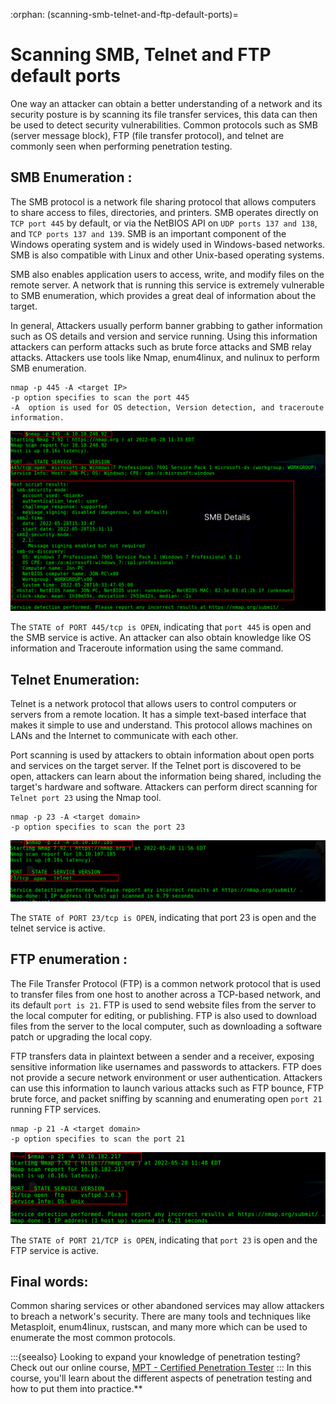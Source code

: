 :orphan:
(scanning-smb-telnet-and-ftp-default-ports)=

# Scanning SMB, Telnet and FTP default ports

One way an attacker can obtain a better understanding of a network and its security posture is by scanning its file transfer services, this data can then be used to detect security vulnerabilities. Common protocols such as SMB (server message block), FTP (file transfer protocol), and telnet are commonly seen when performing penetration testing.

## SMB Enumeration :

The SMB protocol is a network file sharing protocol that allows computers to share access to files, directories, and printers. SMB operates directly on `TCP port 445` by default, or via the NetBIOS API on `UDP ports 137 and 138`, and `TCP ports 137 and 139`. SMB is an important component of the Windows operating system and is widely used in Windows-based networks. SMB is also compatible with Linux and other Unix-based operating systems.

SMB also enables application users to access, write, and modify files on the remote server. A network that is running this service is extremely vulnerable to SMB enumeration, which provides a great deal of information about the target.

In general, Attackers usually perform banner grabbing to gather information such as OS details and version and service running. Using this information attackers can perform attacks such as brute force attacks and SMB relay attacks. Attackers use tools like Nmap, enum4linux, and nulinux to perform SMB enumeration.

```
nmap -p 445 -A <target IP>
-p option specifies to scan the port 445
-A  option is used for OS detection, Version detection, and traceroute information.
```

![nmap_1](images/scanning-default-ports-1.png)

The `STATE of PORT 445/tcp is OPEN`, indicating that `port 445` is open and the SMB service is active. An attacker can also obtain knowledge like OS information and Traceroute information using the same command.

## Telnet Enumeration:

Telnet is a network protocol that allows users to control computers or servers from a remote location. It has a simple text-based interface that makes it simple to use and understand. This protocol allows machines on LANs and the Internet to communicate with each other.

Port scanning is used by attackers to obtain information about open ports and services on the target server. If the Telnet port is discovered to be open, attackers can learn about the information being shared, including the target's hardware and software. Attackers can perform direct scanning for `Telnet port 23` using the Nmap tool.

```
nmap -p 23 -A <target domain>
-p option specifies to scan the port 23
```

![nmap_2_telenet](images/scanning-default-ports-2.png)

The `STATE of PORT 23/tcp is OPEN`, indicating that port 23 is open and the telnet service is active.

## FTP enumeration :

The File Transfer Protocol (FTP) is a common network protocol that is used to transfer files from one host to another across a TCP-based network, and its default `port is 21`. FTP is used to send website files from the server to the local computer for editing, or publishing. FTP is also used to download files from the server to the local computer, such as downloading a software patch or upgrading the local copy.

FTP transfers data in plaintext between a sender and a receiver, exposing sensitive information like usernames and passwords to attackers. FTP does not provide a secure network environment or user authentication. Attackers can use this information to launch various attacks such as FTP bounce, FTP brute force, and packet sniffing by scanning and enumerating open `port 21` running FTP services.

```
nmap -p 21 -A <target domain>
-p option specifies to scan the port 21
```

![nmap_2_FTP](images/scanning-default-ports-3.png)

The `STATE of PORT 21/TCP is OPEN`, indicating that `port 23` is open and the FTP service is active.

## Final words:

Common sharing services or other abandoned services may allow attackers to breach a network's security. There are many tools and techniques like Metasploit, enum4linux, rustscan, and many more which can be used to enumerate the most common protocols.

:::{seealso}
Looking to expand your knowledge of penetration testing? Check out our online course, [MPT - Certified Penetration Tester](https://www.mosse-institute.com/certifications/mpt-certified-penetration-tester.html)
::: In this course, you'll learn about the different aspects of penetration testing and how to put them into practice.**
